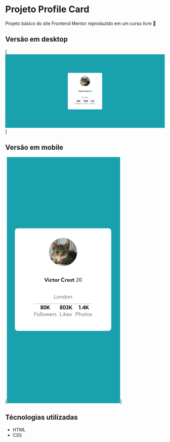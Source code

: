 # Projeto Profile Card 
Projeto básico do site Frontend Mentor reproduzido em um curso livre 📌

## Versão em desktop
[<img src="./design/Captura%20de%20tela%202023-06-19%20Desktop.png" alt="imagem do profile card para desktop">]


## Versão em mobile
[<img src="./design/Captura%20de%20tela%202023-06-19%20Mobile.png" alt="imagem do profile card em mobile">]
## Técnologias utilizadas 
 - HTML
 - CSS





